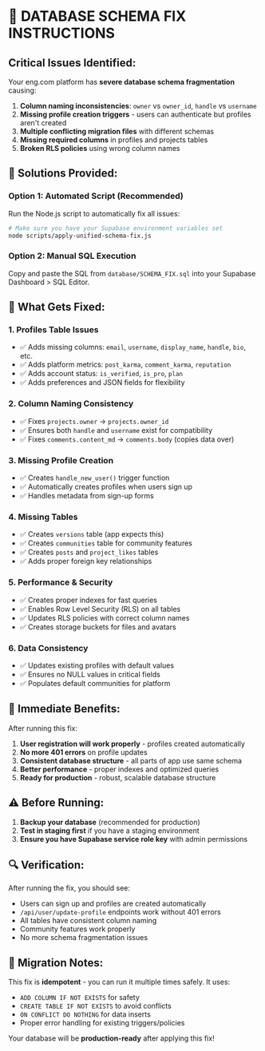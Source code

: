 # 🚨 DATABASE SCHEMA FIX INSTRUCTIONS

## **Critical Issues Identified:**

Your eng.com platform has **severe database schema fragmentation** causing:

1. **Column naming inconsistencies**: `owner` vs `owner_id`, `handle` vs `username`
2. **Missing profile creation triggers** - users can authenticate but profiles aren't created
3. **Multiple conflicting migration files** with different schemas
4. **Missing required columns** in profiles and projects tables
5. **Broken RLS policies** using wrong column names

## **🔧 Solutions Provided:**

### **Option 1: Automated Script (Recommended)**
Run the Node.js script to automatically fix all issues:

```bash
# Make sure you have your Supabase environment variables set
node scripts/apply-unified-schema-fix.js
```

### **Option 2: Manual SQL Execution**
Copy and paste the SQL from `database/SCHEMA_FIX.sql` into your Supabase Dashboard > SQL Editor.

## **🎯 What Gets Fixed:**

### **1. Profiles Table Issues**
- ✅ Adds missing columns: `email`, `username`, `display_name`, `handle`, `bio`, etc.
- ✅ Adds platform metrics: `post_karma`, `comment_karma`, `reputation`
- ✅ Adds account status: `is_verified`, `is_pro`, `plan`
- ✅ Adds preferences and JSON fields for flexibility

### **2. Column Naming Consistency**
- ✅ Fixes `projects.owner` → `projects.owner_id`
- ✅ Ensures both `handle` and `username` exist for compatibility
- ✅ Fixes `comments.content_md` → `comments.body` (copies data over)

### **3. Missing Profile Creation**
- ✅ Creates `handle_new_user()` trigger function
- ✅ Automatically creates profiles when users sign up
- ✅ Handles metadata from sign-up forms

### **4. Missing Tables**
- ✅ Creates `versions` table (app expects this)
- ✅ Creates `communities` table for community features
- ✅ Creates `posts` and `project_likes` tables
- ✅ Adds proper foreign key relationships

### **5. Performance & Security**
- ✅ Creates proper indexes for fast queries
- ✅ Enables Row Level Security (RLS) on all tables
- ✅ Updates RLS policies with correct column names
- ✅ Creates storage buckets for files and avatars

### **6. Data Consistency**
- ✅ Updates existing profiles with default values
- ✅ Ensures no NULL values in critical fields
- ✅ Populates default communities for platform

## **🚀 Immediate Benefits:**

After running this fix:

1. **User registration will work properly** - profiles created automatically
2. **No more 401 errors** on profile updates  
3. **Consistent database structure** - all parts of app use same schema
4. **Better performance** - proper indexes and optimized queries
5. **Ready for production** - robust, scalable database structure

## **⚠️ Before Running:**

1. **Backup your database** (recommended for production)
2. **Test in staging first** if you have a staging environment
3. **Ensure you have Supabase service role key** with admin permissions

## **🔍 Verification:**

After running the fix, you should see:

- Users can sign up and profiles are created automatically
- `/api/user/update-profile` endpoints work without 401 errors
- All tables have consistent column naming
- Community features work properly
- No more schema fragmentation issues

## **📝 Migration Notes:**

This fix is **idempotent** - you can run it multiple times safely. It uses:
- `ADD COLUMN IF NOT EXISTS` for safety
- `CREATE TABLE IF NOT EXISTS` to avoid conflicts
- `ON CONFLICT DO NOTHING` for data inserts
- Proper error handling for existing triggers/policies

Your database will be **production-ready** after applying this fix! 